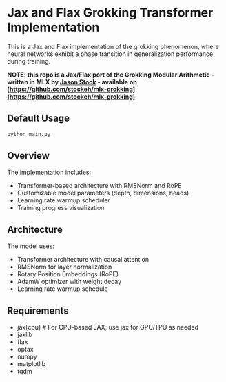 # Jax and Flax Grokking Transformer Implementation

This is a Jax and Flax implementation of the grokking phenomenon, where
neural networks exhibit a phase transition in generalization
performance during training.

**NOTE: this repo is a Jax/Flax port of the Grokking Modular Arithmetic - written in MLX by [Jason Stock](https://github.com/stockeh) - available on [https://github.com/stockeh/mlx-grokking](https://github.com/stockeh/mlx-grokking)**

## Default Usage 

```bash
python main.py 
```

## Overview

The implementation includes:
- Transformer-based architecture with RMSNorm and RoPE
- Customizable model parameters (depth, dimensions, heads)
- Learning rate warmup scheduler
- Training progress visualization

## Architecture

The model uses:
- Transformer architecture with causal attention
- RMSNorm for layer normalization
- Rotary Position Embeddings (RoPE)
- AdamW optimizer with weight decay
- Learning rate warmup schedule

## Requirements
- jax[cpu]        # For CPU-based JAX; use jax for GPU/TPU as needed
- jaxlib
- flax
- optax
- numpy
- matplotlib
- tqdm
